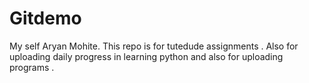 # Gitdemo
My self Aryan Mohite. 
This repo is for tutedude assignments . Also for uploading daily progress in learning python and also for uploading programs . 
